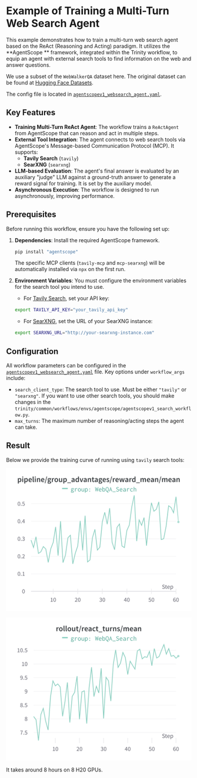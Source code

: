 # Example of Training a Multi-Turn Web Search Agent

This example demonstrates how to train a multi-turn web search agent based on the ReAct (Reasoning and Acting) paradigm.
It utilizes the **AgentScope ** framework, integrated within the Trinity workflow, to equip an agent with external search tools to find information on the web and answer questions.

We use a subset of the `WebWalkerQA` dataset here. The original dataset can be found at [Hugging Face Datasets](https://huggingface.co/datasets/callanwu/WebWalkerQA).

The config file is located in [`agentscopev1_websearch_agent.yaml`](agentscopev1_websearch_agent.yaml).

## Key Features

*   **Training Multi-Turn ReAct Agent**: The workflow trains a `ReActAgent` from AgentScope that can reason and act in multiple steps.
*   **External Tool Integration**: The agent connects to web search tools via AgentScope's Message-based Communication Protocol (MCP). It supports:
    *   **Tavily Search** (`tavily`)
    *   **SearXNG** (`searxng`)
*   **LLM-based Evaluation**: The agent's final answer is evaluated by an auxiliary "judge" LLM against a ground-truth answer to generate a reward signal for training. It is set by the auxiliary model.
*   **Asynchronous Execution**: The workflow is designed to run asynchronously, improving performance.

## Prerequisites

Before running this workflow, ensure you have the following set up:

1.  **Dependencies**: Install the required AgentScope framework.
    ```bash
    pip install "agentscope"
    ```
    The specific MCP clients (`tavily-mcp` and `mcp-searxng`) will be automatically installed via `npx` on the first run.

2.  **Environment Variables**: You must configure the environment variables for the search tool you intend to use.

    *   For [Tavily Search](https://tavily.com/), set your API key:
      ```bash
      export TAVILY_API_KEY="your_tavily_api_key"
      ```
    *   For [SearXNG](https://docs.searxng.org/), set the URL of your SearXNG instance:
      ```bash
      export SEARXNG_URL="http://your-searxng-instance.com"
      ```

## Configuration

All workflow parameters can be configured in the [`agentscopev1_websearch_agent.yaml`](agentscopev1_websearch_agent.yaml) file. Key options under `workflow_args` include:

*   `search_client_type`: The search tool to use. Must be either `"tavily"` or `"searxng"`. If you want to use other search tools, you should make changes in the `trinity/common/workflows/envs/agentscope/agentscopev1_search_workflow.py`.
*   `max_turns`: The maximum number of reasoning/acting steps the agent can take.


## Result
Below we provide the training curve of running using `tavily` search tools:

![](../../docs/sphinx_doc/assets/agentscope_websearch_reward.png)

![](../../docs/sphinx_doc/assets/agentscope_websearch_turns.png)


It takes around 8 hours on 8 H20 GPUs.
